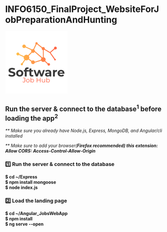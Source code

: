 # INFO6150_FinalProject_WebsiteForJobPreparationAndHunting
<img src="Angular_JobsWebApp/src/assets/logo.png">

## Run the server & connect to the database<sup>1</sup> before loading the app<sup>2</sup>
<p><i>** Make sure you already have Node.js, Express, MongoDB, and Angular/cli installed</i></p>
<p><i>** Make sure to add your browser(<b>Firefox<b> recommended) this extension: <b>Allow CORS: Access-Control-Allow-Origin</b></i></p>

### 1️⃣ Run the server & connect to the database
$ cd ~/Express<br>
$ npm install mongoose<br>
$ node index.js


### 2️⃣ Load the landing page
$ cd ~/Angular_JobsWebApp<br>
$ npm install<br>
$ ng serve --open

